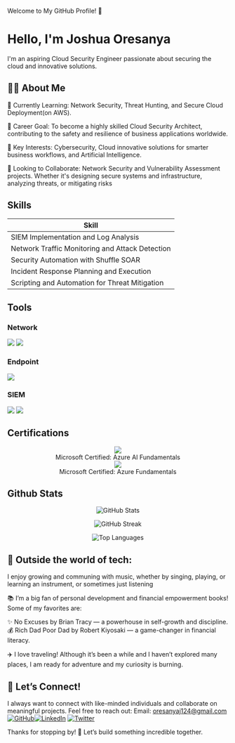 Welcome to My GitHub Profile! 👋
# Hello, I'm Joshua Oresanya

I'm an aspiring Cloud Security Engineer passionate about securing the cloud and innovative solutions.

## 👨‍💻 About Me
<div>


🌱 Currently Learning: Network Security, Threat Hunting, and Secure Cloud Deployment(on AWS).

💼 Career Goal: To become a highly skilled Cloud Security Architect, contributing to the safety and resilience of business applications worldwide.

🎯 Key Interests: Cybersecurity, Cloud innovative solutions for smarter business workflows, and Artificial Intelligence.


🤝 Looking to Collaborate: Network Security and Vulnerability Assessment projects. Whether it's designing secure systems and infrastructure, analyzing threats, or mitigating risks
</div>


## Skills

| Skill                                         |
|-----------------------------------------------|
| SIEM Implementation and Log Analysis          
| Network Traffic Monitoring and Attack Detection 
| Security Automation with Shuffle SOAR         
| Incident Response Planning and Execution                       
| Scripting and Automation for Threat Mitigation 

## Tools

### Network
<div>
    <img src="https://img.shields.io/badge/-Wireshark-1679A7?&style=for-the-badge&logo=Wireshark&logoColor=white" />
    <img src="https://img.shields.io/badge/-Suricata-EF3B2D?&style=for-the-badge&logo=Suricata&logoColor=white" />
</div>

### Endpoint
<div>
    <img src="https://img.shields.io/badge/-Microsoft_Defender_for_Endpoint-00A4EF?&style=for-the-badge&logo=Microsoft&logoColor=white" />
</div>

### SIEM

<div>
    <img src="https://img.shields.io/badge/-Microsoft_Sentinel-0078D4?&style=for-the-badge&logo=Microsoft&logoColor=white" />
    <img src="https://img.shields.io/badge/-Splunk-000000?&style=for-the-badge&logo=Splunk&logoColor=white" />
</div>

## Certifications

<div>
    <p align="center">
 <img src="https://github.com/momo1231-for/cert/blob/main/Screenshot%202025-06-27%20010245.png"/><br/>    
Microsoft Certified: Azure AI Fundamentals<br/>
 <img src="https://github.com/momo1231-for/cert/blob/main/Screenshot%202025-06-27%20010245.png"/><br/>
Microsoft Certified: Azure Fundamentals 
    </p>
</div>

 ## Github Stats
<!-- GitHub Stats -->
<p align="center">
  <img src="https://github-readme-stats.vercel.app/api?username=momo1231-for&show_icons=true&theme=radical&hide=issues&rank_icon=percentile" alt="GitHub Stats" />
</p>

<!-- Contribution Streak -->
<p align="center">
  <img src="https://streak-stats.demolab.com?user=momo1231-for&theme=radical" alt="GitHub Streak" />
</p>

<!-- Most Used Languages -->
<p align="center">
  <img src="https://github-readme-stats.vercel.app/api/top-langs/?username=momo1231-for&layout=compact&theme=radical" alt="Top Languages" />
</p>

<!-- Optional Trophy Section -->
<!--
<p align="center">
  <img src="https://github-profile-trophy.vercel.app/?username=momo1231-for&theme=radical" alt="GitHub Trophies" />
</p>
-->

<!-- Footer or bio (optional) -->


## 🚀 Outside the world of tech: 

I enjoy growing and communing with music, whether by singing, playing, or learning an instrument, or sometimes just listening

📚 I’m a big fan of personal development and financial empowerment books! Some of my favorites are:

✨ No Excuses by Brian Tracy — a powerhouse in self-growth and discipline.
💰 Rich Dad Poor Dad by Robert Kiyosaki — a game-changer in financial literacy.

✈️ I love traveling! Although it’s been a while and I haven’t explored many places, I am ready for adventure and my curiosity is burning.


## 🤝 Let’s Connect!
I always want to connect with like-minded individuals and collaborate on meaningful projects. Feel free to reach out:
Email: oresanyaj124@gmail.com
[![GitHub](https://img.shields.io/badge/GitHub-%23121011.svg?style=plastic&logo=github&logoColor=white)](https://github.com/momo1231-for)[![LinkedIn](https://img.shields.io/badge/LinkedIn-%230077B5.svg?logo=linkedin&logoColor=white)](www.linkedin.com/in/joshua-oresanya-1aa1a8360) [![Twitter](https://img.shields.io/badge/Twitter-%231DA1F2.svg?logo=Twitter&logoColor=white)](https://x.com/Youryoungers)

Thanks for stopping by! 🚀 Let’s build something incredible together.

<!---
momo1231-for/momo1231-for is a ✨ special ✨ repository because its `README.md` (this file) appears on your GitHub profile.
You can click the Preview link to take a look at your changes.
--->
